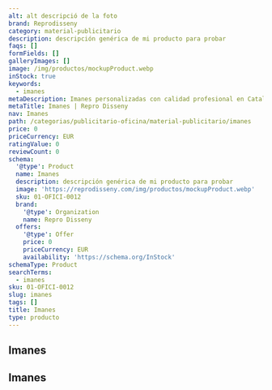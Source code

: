 ```yaml
---
alt: alt descripció de la foto
brand: Reprodisseny
category: material-publicitario
description: descripción genérica de mi producto para probar
faqs: []
formFields: []
galleryImages: []
image: /img/productos/mockupProduct.webp
inStock: true
keywords:
  - imanes
metaDescription: Imanes personalizadas con calidad profesional en Cataluña.
metaTitle: Imanes | Repro Disseny
nav: Imanes
path: /categorias/publicitario-oficina/material-publicitario/imanes
price: 0
priceCurrency: EUR
ratingValue: 0
reviewCount: 0
schema:
  '@type': Product
  name: Imanes
  description: descripción genérica de mi producto para probar
  image: 'https://reprodisseny.com/img/productos/mockupProduct.webp'
  sku: 01-OFICI-0012
  brand:
    '@type': Organization
    name: Repro Disseny
  offers:
    '@type': Offer
    price: 0
    priceCurrency: EUR
    availability: 'https://schema.org/InStock'
schemaType: Product
searchTerms:
  - imanes
sku: 01-OFICI-0012
slug: imanes
tags: []
title: Imanes
type: producto
---
```


## Imanes

## Imanes
